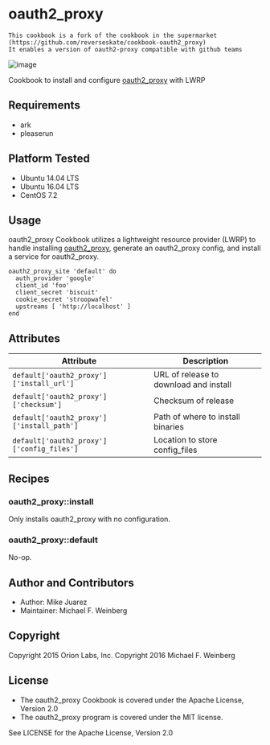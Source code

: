 # oauth2_proxy

```
This cookbook is a fork of the cookbook in the supermarket (https://github.com/reverseskate/cookbook-oauth2_proxy)
It enables a version of oauth2-proxy compatible with github teams
```

![image](https://circleci.com/gh/orion-cookbooks/oauth2_proxy/tree/master.svg?style=shield&circle-token=89bd4ccd24e3a88c0149ac1f3f8f82b936fe5017)

Cookbook to install and configure [oauth2_proxy](https://github.com/bitly/oauth2_proxy) with LWRP

## Requirements

* ark
* pleaserun

## Platform Tested

* Ubuntu 14.04 LTS
* Ubuntu 16.04 LTS
* CentOS 7.2

## Usage

oauth2_proxy Cookbook utilizes a lightweight resource provider (LWRP) to handle installing [oauth2_proxy](https://github.com/bitly/oauth2_proxy), generate an oauth2_proxy config, and install a service for oauth2_proxy.

```
oauth2_proxy_site 'default' do
  auth_provider 'google'
  client_id 'foo'
  client_secret 'biscuit'
  cookie_secret 'stroopwafel'
  upstreams [ 'http://localhost' ]
end
```

## Attributes

| Attribute | Description |
| --------- |-------------|
| `default['oauth2_proxy']['install_url']` | URL of release to download and install |
| `default['oauth2_proxy']['checksum']` | Checksum of release |
| `default['oauth2_proxy']['install_path']` | Path of where to install binaries |
| `default['oauth2_proxy']['config_files']` | Location to store config_files |


## Recipes

### oauth2_proxy::install

Only installs oauth2_proxy with no configuration.

### oauth2_proxy::default

No-op.

## Author and Contributors

* Author: Mike Juarez
* Maintainer: Michael F. Weinberg

## Copyright

Copyright 2015 Orion Labs, Inc.
Copyright 2016 Michael F. Weinberg

## License

* The oauth2_proxy Cookbook is covered under the Apache License, Version 2.0
* The oauth2_proxy program is covered under the MIT license.

See LICENSE for the Apache License, Version 2.0
